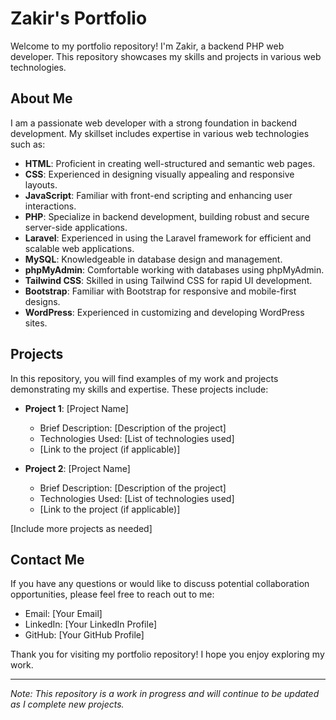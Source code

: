 # Zakir's Portfolio

Welcome to my portfolio repository! I'm Zakir, a backend PHP web developer. This repository showcases my skills and projects in various web technologies.

## About Me

I am a passionate web developer with a strong foundation in backend development. My skillset includes expertise in various web technologies such as:

- **HTML**: Proficient in creating well-structured and semantic web pages.
- **CSS**: Experienced in designing visually appealing and responsive layouts.
- **JavaScript**: Familiar with front-end scripting and enhancing user interactions.
- **PHP**: Specialize in backend development, building robust and secure server-side applications.
- **Laravel**: Experienced in using the Laravel framework for efficient and scalable web applications.
- **MySQL**: Knowledgeable in database design and management.
- **phpMyAdmin**: Comfortable working with databases using phpMyAdmin.
- **Tailwind CSS**: Skilled in using Tailwind CSS for rapid UI development.
- **Bootstrap**: Familiar with Bootstrap for responsive and mobile-first designs.
- **WordPress**: Experienced in customizing and developing WordPress sites.

## Projects

In this repository, you will find examples of my work and projects demonstrating my skills and expertise. These projects include:

- **Project 1**: [Project Name]
  - Brief Description: [Description of the project]
  - Technologies Used: [List of technologies used]
  - [Link to the project (if applicable)]

- **Project 2**: [Project Name]
  - Brief Description: [Description of the project]
  - Technologies Used: [List of technologies used]
  - [Link to the project (if applicable)]

[Include more projects as needed]

## Contact Me

If you have any questions or would like to discuss potential collaboration opportunities, please feel free to reach out to me:

- Email: [Your Email]
- LinkedIn: [Your LinkedIn Profile]
- GitHub: [Your GitHub Profile]

Thank you for visiting my portfolio repository! I hope you enjoy exploring my work.

---

*Note: This repository is a work in progress and will continue to be updated as I complete new projects.*
